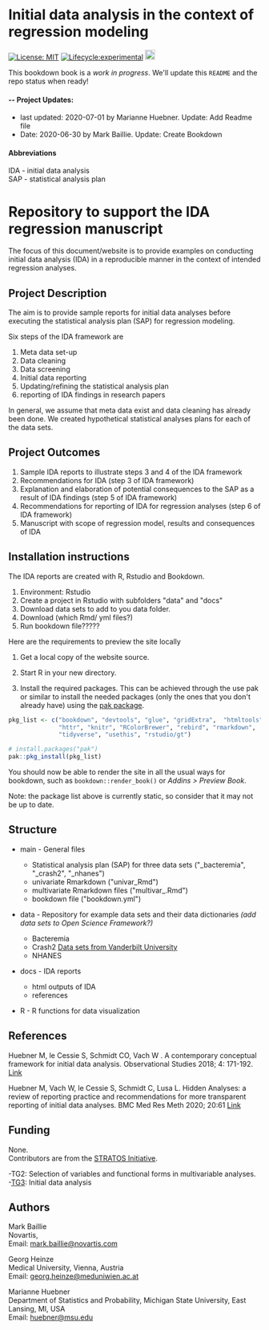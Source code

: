 # Initial data analysis in the context of regression modeling

<!-- badges: start -->
[![License: MIT](https://img.shields.io/badge/License-MIT-yellow.svg)](https://opensource.org/licenses/MIT)
[![Lifecycle:experimental](https://img.shields.io/badge/lifecycle-maturing-green.svg)](https://www.tidyverse.org/lifecycle/#maturing)
<a alt = "Project Status: WIP – Initial development is in progress, but there has not yet been a stable, usable release suitable for the public." href="http://www.repostatus.org/#wip"><img src="http://www.repostatus.org/badges/latest/wip.svg" height = 20 /></a>
<!-- badges: end -->

This bookdown book is a *work in progress*. We'll update this `README` and the repo status when ready! 

#### -- Project Updates: 

* last updated: 2020-07-01 by Marianne Huebner. Update: Add Readme file
* Date: 2020-06-30 by Mark Baillie. Update: Create Bookdown

#### Abbreviations
IDA - initial data analysis </br>
SAP - statistical analysis plan


# Repository to support the IDA regression manuscript 
The focus of this document/website is to provide examples on conducting initial data analysis (IDA) in a reproducible manner in the context of intended regression analyses.


## Project Description

The aim is to provide sample reports for initial data analyses before executing the statistical analysis plan (SAP) for regression modeling.

Six steps of the IDA framework are

1. Meta data set-up
2. Data cleaning
3. Data screening
4. Initial data reporting
5. Updating/refining the statistical analysis plan
6. reporting of IDA findings in research papers

In general, we assume that meta data exist and data cleaning has already been done. We created hypothetical statistical analyses plans for each of the data sets. 
 
## Project Outcomes
 
1. Sample IDA reports to illustrate steps 3 and 4 of the IDA framework
2. Recommendations for IDA (step 3 of IDA framework) 
2. Explanation and elaboration of potential consequences to the SAP as a result of IDA findings (step 5 of IDA framework)
3. Recommendations for reporting of IDA for regression analyses (step 6 of IDA framework)
4. Manuscript with scope of regression model, results and consequences of IDA 

 
## Installation instructions

The IDA reports are created with R, Rstudio and Bookdown. 

1. Environment: Rstudio
2. Create a project in Rstudio with subfolders "data" and "docs"
3. Download data sets to add to you data folder.
4. Download (which Rmd/ yml files?)
5. Run bookdown file?????

Here are the requirements to preview the site locally 

1. Get a local copy of the website source.
   
1. Start R in your new directory. 
   
1. Install the required packages. This can be achieved through the use pak or similar to install the needed packages (only the ones that you don't already have) using the [pak package](https://pak.r-lib.org/index.html).
```r
pkg_list <- c("bookdown", "devtools", "glue", "gridExtra",  "htmltools",
              "httr", "knitr", "RColorBrewer", "rebird", "rmarkdown",
              "tidyverse", "usethis", "rstudio/gt")

# install.packages("pak")
pak::pkg_install(pkg_list)
```

You should now be able to render the site in all the usual ways for bookdown, such as `bookdown::render_book()` or *Addins > Preview Book*.

Note: the package list above is currently static, so consider that it may not be up to date.


## Structure  


* main - General files
    * Statistical analysis plan (SAP) for three data sets  ("_bacteremia", "_crash2", "_nhanes")
    * univariate Rmarkdown ("univar_Rmd")
    * multivariate Rmarkdown files ("multivar_.Rmd")
    * bookdown file ("bookdown.yml")
    
* data - Repository for example data sets and their data dictionaries *(add data sets to Open Science Framework?)*
    * Bacteremia
    * Crash2  [Data sets from Vanderbilt University](http://biostat.mc.vanderbilt.edu/wiki/Main/DataSets) 
    * NHANES
    
* docs - IDA reports
    * html outputs of IDA
    * references
    
* R - R functions for data visualization

## References

Huebner M, le Cessie S, Schmidt CO, Vach W . A contemporary conceptual framework for initial data analysis. Observational Studies 2018; 4: 171-192. [Link](https://obsstudies.org/contemporary-conceptual-framework-initial-data-analysis/)

Huebner M, Vach W, le Cessie S, Schmidt C, Lusa L. Hidden Analyses: a review of reporting practice and recommendations for more transparent reporting of initial data analyses. BMC Med Res Meth 2020; 20:61 [Link](https://bmcmedresmethodol.biomedcentral.com/track/pdf/10.1186/s12874-020-00942-y)


## Funding

None. </br>
Contributors are from the [STRATOS Initiative](https://stratos-initiative.org).

-TG2: Selection of variables and functional forms in multivariable analyses.</br>
-[TG3](https://www.stratosida.org): Initial data analysis

## Authors

Mark Baillie </br>
Novartis, </br>
Email: mark.baillie@novartis.com


Georg Heinze </br>
Medical University, Vienna, Austria</br>
Email: georg.heinze@meduniwien.ac.at

Marianne Huebner </br>
Department of Statistics and Probability, Michigan State University, East Lansing, MI, USA</br>
Email: huebner@msu.edu



